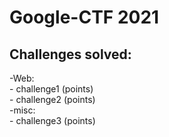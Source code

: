 #  Google-CTF 2021  

##  Challenges solved:  
  -Web:  
  	- challenge1 (points)  
  	- challenge2 (points)  
  -misc:  
  	- challenge3 (points)  